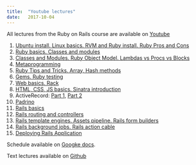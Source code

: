 ```yaml
---
title:  "Youtube lectures"
date:   2017-10-04
---
```

All lectures from the Ruby on Rails course are available on [Youtube](https://www.youtube.com/watch?v=x75YRjBV-w0&list=PL9LUlh0qu4656iJ4J8gMfOE6YiZ4QJ5bl)
1. [Ubuntu install. Linux basics. RVM and Ruby install. Ruby Pros and Cons](https://youtu.be/x75YRjBV-w0)
2. [Ruby basics. Classes and modules](https://youtu.be/t7r9qeLuy5M)
3. [Classes and Modules. Ruby Object Model. Lambdas vs Procs vs Blocks](https://youtu.be/b_IgPqu8-7c)
4. [Metaprogramming](https://youtu.be/P4KvsTOE968)
5. [Ruby Tips and Tricks. Array, Hash methods](https://youtu.be/YGIQ7LR5oYU)
6. [Gems. Ruby testing](https://youtu.be/S-7q2P4VpLg)
7. [Web basics. Rack](https://youtu.be/HsVSI6ODXw4)
8. [HTML, CSS, JS basics. Sinatra introduction](https://youtu.be/Nqeepz1qw0o)
9. ActiveRecord: [Part 1](https://youtu.be/_VeSBoAmOD8), [Part 2](https://youtu.be/mKKHXSPk8eo)
10. [Padrino](https://youtu.be/OVSCX5Jh8jw)
11. [Rails basics](https://youtu.be/e7PPNijw1V4)
12. [Rails routing and controllers](https://youtu.be/iCOvrHBf4Jg)
13. [Rails template engines. Assets pipeline. Rails form builders](https://youtu.be/N4L1XPPrSMg)
14. [Rails background jobs. Rails action cable](https://youtu.be/J3ibzAU4Dro)
15. [Deploying Rails Application](https://youtu.be/_xLn0juHZAU)

Schedule available on [Googke docs](https://docs.google.com/spreadsheets/d/123BdCumkADR86IJxF5orfNEfTPiC0tOLaqeFdol83qg/edit#gid=0).

Text lectures available on [Github](https://github.com/Saicheg/courses.git)
